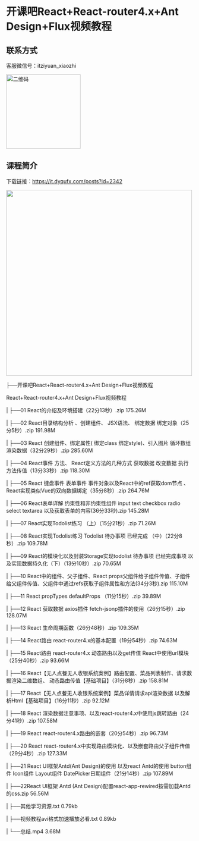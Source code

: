 # 开课吧React+React-router4.x+Ant Design+Flux视频教程

## 联系方式

客服微信号：itziyuan_xiaozhi

<img src="https://ziyuanyun.oss-cn-guangzhou.aliyuncs.com/common/20240614073449/666b82192834a.jpg" width="200" height="200" alt="二维码">

## 课程简介

下载链接：https://it.dyqufx.com/posts?id=2342

<img src="https://ziyuanyun.oss-cn-guangzhou.aliyuncs.com/yun/20240515183839/664490af19274.jpg" width="500" alt="">

  ├──开课吧React+React-router4.x+Ant Design+Flux视频教程

 React+React-router4.x+Ant Design+Flux视频教程



 | ├──01 React的介绍及环境搭建（22分13秒）.zip 175.26M

 | ├──02 React目录结构分析 、创建组件、 JSX语法、 绑定数据 绑定对象（25分5秒）.zip 191.98M

 | ├──03 React 创建组件、绑定属性( 绑定class 绑定style)、引入图片 循环数组渲染数据（32分29秒）.zip 285.60M

 | ├──04 React事件 方法、 React定义方法的几种方式 获取数据 改变数据 执行方法传值（13分33秒）.zip 118.30M

 | ├──05 React 键盘事件 表单事件 事件对象以及React中的ref获取dom节点 、React实现类似Vue的双向数据绑定（35分8秒）.zip 264.76M

 | ├──06 React表单详解 约束性和非约束性组件 input text checkbox radio select textarea 以及获取表单的内容(36分33秒).zip 145.28M

 | ├──07 React实现Todolist练习 （上）（15分21秒）.zip 71.26M

 | ├──08 React实现Todolist练习 Todolist 待办事项 已经完成 （中）（22分8秒）.zip 109.78M

 | ├──09 React的模块化以及封装Storage实现todolist 待办事项 已经完成事项 以及实现数据持久化（下）（13分10秒）.zip 70.65M

 | ├──10 React中的组件、父子组件、React props父组件给子组件传值、子组件给父组件传值、父组件中通过refs获取子组件属性和方法(34分3秒).zip 115.10M

 | ├──11 React propTypes defaultProps （11分15秒）.zip 39.89M

 | ├──12 React 获取数据 axios插件 fetch-jsonp插件的使用（26分15秒）.zip 128.07M

 | ├──13 React 生命周期函数（26分48秒）.zip 109.35M

 | ├──14 React路由 react-router4.x的基本配置（19分54秒）.zip 74.63M

 | ├──15 React路由 react-router4.x 动态路由以及get传值 React中使用url模块（25分40秒）.zip 93.66M

 | ├──16 React【无人点餐无人收银系统案例】路由配置、菜品列表制作、请求数据渲染二维数组、 动态路由传值【基础项目】（31分8秒）.zip 158.81M

 | ├──17 React【无人点餐无人收银系统案例】菜品详情请求api渲染数据 以及解析Html【基础项目】（16分11秒）.zip 92.12M

 | ├──18 React 渲染数据注意事项、以及react-router4.x中使用js跳转路由（24分41秒）.zip 107.58M

 | ├──19 React react-router4.x路由的嵌套（20分54秒）.zip 96.73M

 | ├──20 React react-router4.x中实现路由模块化、以及嵌套路由父子组件传值（29分4秒）.zip 127.33M

 | ├──21 React UI框架Antd(Ant Design)的使用 以及react Antd的使用 button组件 Icon组件 Layout组件 DatePicker日期组件（21分14秒）.zip 107.89M

 | ├──22React UI框架 Antd (Ant Design)配置react-app-rewired按需加载Antd的css.zip 56.56M

 | ├──其他学习资源.txt 0.79kb

 | ├──视频教程avi格式加速播放必看.txt 0.89kb

 | └──总结.mp4 3.68M

  